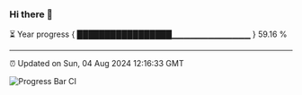 ### Hi there 👋

⏳ Year progress { █████████████████▁▁▁▁▁▁▁▁▁▁▁▁▁ } 59.16 %

---

⏰ Updated on Sun, 04 Aug 2024 12:16:33 GMT

![Progress Bar CI](https://github.com/code-lakshay/GitHub-Actions-Demo/workflows/Progress%20Bar%20CI/badge.svg)
